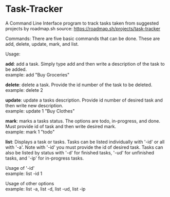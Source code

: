 # Task-Tracker
A Command Line Interface program to track tasks taken from suggested projects by roadmap.sh 
source: https://roadmap.sh/projects/task-tracker

Commands: There are five basic commands that can be done.  These are add, delete, update, mark, and list.  

Usage:
  
  **add**:  add a task.  Simply type add and then write a description of the task to be added.  
  example: add "Buy Groceries"


  **delete**:  delete a task.  Provide the id number of the task to be deleted.  
  example: delete 2


  **update**:  update a tasks description.  Provide id number of desired task and then write new description.  
  example: update 1 "Buy Clothes"


  **mark**:  marks a tasks status.  The options are todo, in-progress, and done.  Must provide id of task and then write desired mark.  
  example: mark 1 "todo"


  **list**:  Displays a task or tasks.  Tasks can be listed individually with '-id' or all with '-a'.  Note with '-id' you must provide the id of desired task.  Tasks can also be listed by status with '-d' for finished tasks, 
  '-ud' for unfinished tasks, and '-ip' for in-progress tasks.

  Usage of '-id'  
  example: list -id 1

  Usage of other options  
  example: list -a, list -d, list -ud, list -ip
